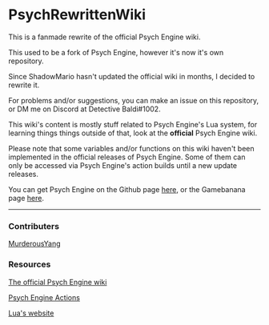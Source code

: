 # PsychRewrittenWiki
This is a fanmade rewrite of the official Psych Engine wiki.

This used to be a fork of Psych Engine, however it's now it's own repository.

Since ShadowMario hasn't updated the official wiki in months, I decided to rewrite it.

For problems and/or suggestions, you can make an issue on this repository, or DM me on Discord at Detective Baldi#1002.

This wiki's content is mostly stuff related to Psych Engine's Lua system, for learning things things outside of that, look at the **official** Psych Engine wiki.

Please note that some variables and/or functions on this wiki haven't been implemented in the official releases of Psych Engine. Some of them can only be accessed via Psych Engine's action builds until a new update releases.

You can get Psych Engine on the Github page [here](https://github.com/ShadowMario/FNF-PsychEngine), or the Gamebanana page [here](https://gamebanana.com/mods/309789).
***

### Contributers
[MurderousYang](https://github.com/MurderousYang)

### Resources
[The official Psych Engine wiki](https://github.com/ShadowMario/FNF-PsychEngine/wiki)

[Psych Engine Actions](https://github.com/ShadowMario/FNF-PsychEngine/actions)

[Lua's website](https://www.lua.org/)
